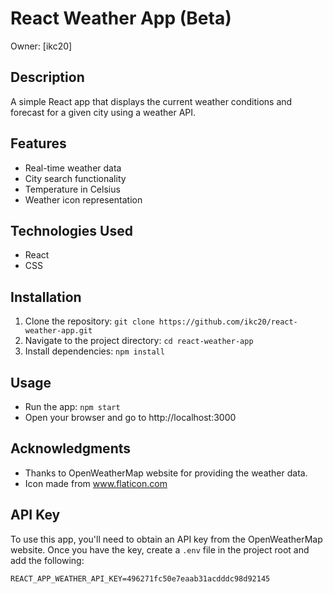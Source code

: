 # React Weather App (Beta)

Owner: [ikc20]

## Description
A simple React app that displays the current weather conditions and forecast for a given city using a weather API.

## Features
- Real-time weather data
- City search functionality
- Temperature in Celsius
- Weather icon representation

## Technologies Used
- React
- CSS

## Installation
1. Clone the repository: `git clone https://github.com/ikc20/react-weather-app.git`
2. Navigate to the project directory: `cd react-weather-app`
3. Install dependencies: `npm install`

## Usage
- Run the app: `npm start`
- Open your browser and go to http://localhost:3000

## Acknowledgments
- Thanks to OpenWeatherMap website for providing the weather data.
- Icon made from www.flaticon.com

## API Key
To use this app, you'll need to obtain an API key from the OpenWeatherMap website. Once you have the key, create a `.env` file in the project root and add the following:

```plaintext
REACT_APP_WEATHER_API_KEY=496271fc50e7eaab31acdddc98d92145
